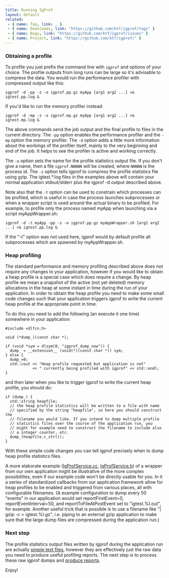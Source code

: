 ```yaml
---
title: Running IgProf
layout: default
related:
 - { name: Top, link: . }
 - { name: Downloads, link: "https://github.com/ktf/igprof/tags" }
 - { name: Bugs, link: "https://github.com/ktf/igprof/issues" }
 - { name: Project, link: "https://github.com/ktf/igprof/" }
---
```


### Obtaining a profile

To profile you just prefix the command line with `igprof` and options of your
choice.  The profile outputs from long runs can be large so it's advisable to
compress the data.  You would run the performance profiler with compressed
output like this:

    igprof -d -pp -z -o igprof.pp.gz myApp [arg1 arg2 ...] >& igtest.pp.log &

If you'd like to run the memory profiler instead:

    igprof -d -mp -z -o igprof.mp.gz myApp [arg1 arg2 ...] >& igtest.mp.log &

The above commands send the job output and the final profile to files in the
current directory.  The `-pp` option enables the performance profiler and the
`-mp` option the memory profiler.  The `-d` option adds a little more
information about the workings of the profiler itself, mainly to the very
beginning and end of the job.  It helps to see the profiler is active and
working correctly.

The `-o` option sets the name for the profile statistics output file.  If you
don't give a name, then a file `igprof.NNNNN` will be created, where `NNNNN` is the process
id.  The `-z` option tells igprof to compress the profile statistics file using
gzip. The igtest.\*.log files in the examples above will contain your normal
application stdout/stderr plus the igprof -d output described above.

  Note also that the `-t` option can be used to constrain which processes can
be profiled, which is useful in case the process launches subprocesses or
when a wrapper script is used around the actual binary to be profiled. For
example, to profile only the process named myApp when launching via a
script myAppWrapper.sh:

    igprof -d -t myApp -pp -z -o igprof.pp.gz myAppWrapper.sh [arg1 arg2 ...] >& igtest.pp.log &

If the "-t" option was not used here, igprof would by default profile all
subprocesses which are spawned by myAppWrapper.sh.

### Heap profiling

The standard performance and memory profiling described above does not
require any changes to your application, however if you would like to
obtain a heap profile is a special case which does require a change. By heap
profile we mean a snapshot of the active (not yet deleted) memory allocations
in the heap at some instant in time during the run of your application. In
order to obtain the heap profile you need to make some small code changes
such that your application triggers igprof to write the current heap profile
at the appropriate point in time.

To do this you need to add the following (an execute it one time) somewhere
in your application:

    #include <dlfcn.h>

    void (*dump_)(const char *);

    if (void *sym = dlsym(0, "igprof_dump_now")) {
      dump_ = __extension__ (void(*)(const char *)) sym;
    } else {
      dump_=0;
      std::cout << "Heap profile requested but application is not"
                << " currently being profiled with igprof" << std::endl;
    }

and then later when you like to trigger igprof to write the current heap
profile, you should do:

    if (dump_) {
      std::string heapfile;
      // the heap profile statistics will be written to a file with name
      // specified by the string "heapfile", so here you should construct the
      // filename you would like. If you intend to dump multiple profile
      // statistics files over the course of the application run, you
      // might for example need to construct the filename to include also
      // a integer counter, etc.
      dump_(heapfile.c_str());
    }

With these simple code changes you can tell igprof precisely when to dump heap
profile statistics files.

A more elaborate example ([IgProfService.cc][], [IgProfService.h][]) of a
wrapper from our own application might be illustrative of the more
complex possibilities, even if our example code won't be directly usable for
you. In it a series of standardized callbacks from our application framework
allow for heap profiles to be enabled and triggered from various places, all
with configurable filenames. (A example configuration to dump every 50
"events" in our application would set reportFirstEvent=0, reportEventInterval=50, and reportToFileAtPostEvent
set to "igtest.%I.out", for example. Another useful trick that is possible
is to use a filename like "| gzip -c > igtest.%I.gz", i.e. piping to
an external gzip application to make sure that the large dump files are
compressed during the application run.)

[IgProfService.cc]: http://cmssw.cvs.cern.ch/cgi-bin/cmssw.cgi/CMSSW/IgTools/IgProf/plugins/IgProfService.cc?revision=1.5&view=markup
[IgProfService.h]: http://cmssw.cvs.cern.ch/cgi-bin/cmssw.cgi/CMSSW/IgTools/IgProf/plugins/IgProfService.h?revision=1.1&view=markup

### Next step

The profile statistics output files written by igprof during the application
run are actually [simple text files](dump-format.html), however they are
effectively just the raw data you need to produce useful profiling reports.
The next step is to process these raw igprof dumps and [produce reports](analysis.html).

Enjoy!

